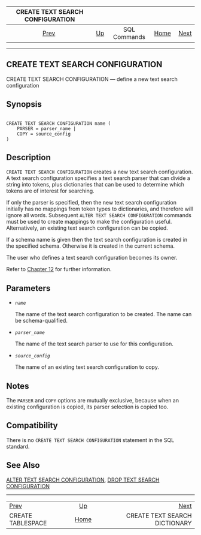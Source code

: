 <!--?xml version="1.0" encoding="UTF-8" standalone="no"?-->

|            CREATE TEXT SEARCH CONFIGURATION            |                                        |              |                                                       |                                                                      |
| :----------------------------------------------------: | :------------------------------------- | :----------: | ----------------------------------------------------: | -------------------------------------------------------------------: |
| [Prev](sql-createtablespace.html "CREATE TABLESPACE")  | [Up](sql-commands.html "SQL Commands") | SQL Commands | [Home](index.html "PostgreSQL 17devel Documentation") |  [Next](sql-createtsdictionary.html "CREATE TEXT SEARCH DICTIONARY") |

***



## CREATE TEXT SEARCH CONFIGURATION

CREATE TEXT SEARCH CONFIGURATION — define a new text search configuration

## Synopsis

```

CREATE TEXT SEARCH CONFIGURATION name (
    PARSER = parser_name |
    COPY = source_config
)
```

## Description

`CREATE TEXT SEARCH CONFIGURATION` creates a new text search configuration. A text search configuration specifies a text search parser that can divide a string into tokens, plus dictionaries that can be used to determine which tokens are of interest for searching.

If only the parser is specified, then the new text search configuration initially has no mappings from token types to dictionaries, and therefore will ignore all words. Subsequent `ALTER TEXT SEARCH CONFIGURATION` commands must be used to create mappings to make the configuration useful. Alternatively, an existing text search configuration can be copied.

If a schema name is given then the text search configuration is created in the specified schema. Otherwise it is created in the current schema.

The user who defines a text search configuration becomes its owner.

Refer to [Chapter 12](textsearch.html "Chapter 12. Full Text Search") for further information.

## Parameters

*   *`name`*

    The name of the text search configuration to be created. The name can be schema-qualified.

*   *`parser_name`*

    The name of the text search parser to use for this configuration.

*   *`source_config`*

    The name of an existing text search configuration to copy.

## Notes

The `PARSER` and `COPY` options are mutually exclusive, because when an existing configuration is copied, its parser selection is copied too.

## Compatibility

There is no `CREATE TEXT SEARCH CONFIGURATION` statement in the SQL standard.

## See Also

[ALTER TEXT SEARCH CONFIGURATION](sql-altertsconfig.html "ALTER TEXT SEARCH CONFIGURATION"), [DROP TEXT SEARCH CONFIGURATION](sql-droptsconfig.html "DROP TEXT SEARCH CONFIGURATION")

***

|                                                        |                                                       |                                                                      |
| :----------------------------------------------------- | :---------------------------------------------------: | -------------------------------------------------------------------: |
| [Prev](sql-createtablespace.html "CREATE TABLESPACE")  |         [Up](sql-commands.html "SQL Commands")        |  [Next](sql-createtsdictionary.html "CREATE TEXT SEARCH DICTIONARY") |
| CREATE TABLESPACE                                      | [Home](index.html "PostgreSQL 17devel Documentation") |                                        CREATE TEXT SEARCH DICTIONARY |
